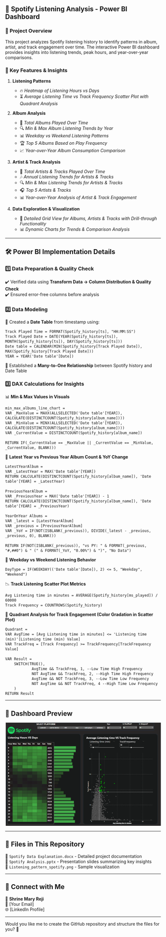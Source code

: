 ## 🎵 Spotify Listening Analysis - Power BI Dashboard

### 📌 Project Overview
This project analyzes Spotify listening history to identify patterns in album, artist, and track engagement over time. The interactive Power BI dashboard provides insights into listening trends, peak hours, and year-over-year comparisons.

### 🚀 Key Features & Insights
1. **Listening Patterns**  
   - 🔥 *Heatmap of Listening Hours vs Days*  
   - ⏳ *Average Listening Time vs Track Frequency Scatter Plot with Quadrant Analysis*

2. **Album Analysis**  
   - 📅 *Total Albums Played Over Time*  
   - 🔍 *Min & Max Album Listening Trends by Year*  
   - 📊 *Weekday vs Weekend Listening Patterns*  
   - 🏆 *Top 5 Albums Based on Play Frequency*  
   - 📈 *Year-over-Year Album Consumption Comparison*

3. **Artist & Track Analysis**  
   - 🎤 *Total Artists & Tracks Played Over Time*  
   - 🎶 *Annual Listening Trends for Artists & Tracks*  
   - 🔍 *Min & Max Listening Trends for Artists & Tracks*  
   - 🎧 *Top 5 Artists & Tracks*  
   - 📊 *Year-over-Year Analysis of Artist & Track Engagement*

4. **Data Exploration & Visualization**  
   - 📜 *Detailed Grid View for Albums, Artists & Tracks with Drill-through Functionality*  
   - 📊 *Dynamic Charts for Trends & Comparison Analysis*

---

## 🛠️ Power BI Implementation Details

### 1️⃣ Data Preparation & Quality Check  
✔️ Verified data using **Transform Data → Column Distribution & Quality Check**  
✔️ Ensured error-free columns before analysis  

### 2️⃣ Data Modeling  
🔗 Created a **Date Table** from timestamp using:  
```DAX
Track Played Time = FORMAT(Spotify_history[ts], "HH:MM:SS")
Track Played Date = DATE(YEAR(Spotify_history[ts]), MONTH(Spotify_history[ts]), DAY(Spotify_history[ts]))
Date table = CALENDAR(MIN(Spotify_history[Track Played Date]), MAX(Spotify_history[Track Played Date]))
YEAR = YEAR('Date table'[Date])
```
🔗 Established a **Many-to-One Relationship** between Spotify history and Date Table  

### 3️⃣ DAX Calculations for Insights  
📊 **Min & Max Values in Visuals**  
```DAX
min_max_albums_line_chart = 
VAR _MaxValue = MAXX(ALLSELECTED('Date table'[YEAR]), CALCULATE(DISTINCTCOUNT(Spotify_history[album_name])))
VAR _MinValue = MINX(ALLSELECTED('Date table'[YEAR]), CALCULATE(DISTINCTCOUNT(Spotify_history[album_name])))
VAR _CurrentValue = DISTINCTCOUNT(Spotify_history[album_name])

RETURN IF(_CurrentValue == _MaxValue || _CurrentValue == _MinValue, _CurrentValue, BLANK())
```
📆 **Latest Year vs Previous Year Album Count & YoY Change**  
```DAX
LatestYearAlbum = 
VAR _LatestYear = MAX('Date table'[YEAR])
RETURN CALCULATE(DISTINCTCOUNT(Spotify_history[album_name]), 'Date table'[YEAR] = _LatestYear)

PreviousYearAlbum = 
VAR _PreviousYear = MAX('Date table'[YEAR]) - 1
RETURN CALCULATE(DISTINCTCOUNT(Spotify_history[album_name]), 'Date table'[YEAR] = _PreviousYear)

YearOnYear Albums = 
VAR _latest = [LatestYearAlbum]
VAR _previous = [PreviousYearAlbum]
VAR _YoY = IF(NOT(ISBLANK(_previous)), DIVIDE(_latest - _previous, _previous, 0), BLANK())

RETURN IF(NOT(ISBLANK(_previous)), "vs PY: " & FORMAT(_previous, "#,##0") & " (" & FORMAT(_YoY, "0.00%") & ")", "No Data")
```
📅 **Weekday vs Weekend Listening Behavior**  
```DAX
DayType = IF(WEEKDAY(('Date table'[Date]), 2) <= 5, "Weekday", "Weekend")
```
📉 **Track Listening Scatter Plot Metrics**  
```DAX
Avg Listening time in minutes = AVERAGE(Spotify_history[ms_played]) / 60000
Track Frequency = COUNTROWS(Spotify_history)
```
🌈 **Quadrant Analysis for Track Engagement (Color Gradation in Scatter Plot)**  
```DAX
Quadrant = 
VAR AvgTime = [Avg Listening time in minutes] <= 'Listening time (min)'[Listening time (min) Value]
VAR TrackFreq = [Track Frequency] >= TrackFrequency[TrackFrequency Value]

VAR Result = 
    SWITCH(TRUE(),
            AvgTime && TrackFreq, 1, --Low Time High Frequency
            NOT AvgTime && TrackFreq, 2, --High Time High Frequency
            AvgTime && NOT TrackFreq, 3, --Low Time Low Frequency
            NOT AvgTime && NOT TrackFreq, 4 --High Time Low Frequency
    )
RETURN Result
```

---

## 📸 Dashboard Preview
![Listening Patterns Dashboard](Listening_pattern_spotify.png)

---

## 📌 Files in This Repository
📂 `Spotify Data Explanation.docx` - Detailed project documentation  
📂 `Spotify Analysis.pptx` - Presentation slides summarizing key insights  
📂 `Listening_pattern_spotify.png` - Sample visualization  

---

## 🔗 Connect with Me
💼 **Shrine Mary Reji**  
📧 [Your Email]  
🌐 [LinkedIn Profile]  

---

Would you like me to create the GitHub repository and structure the files for you? 🚀
